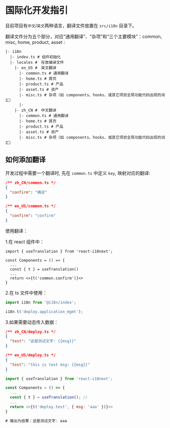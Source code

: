 # 国际化开发指引

目前项目有`中文`/`英文`两种语言，翻译文件放置在 `src/i18n` 目录下。

翻译文件分为五个部分，对应“通用翻译”、“杂项”和“三个主要模块”：common, misc, home, product, asset :

```text
|- i18n
  |- index.ts # 组件初始化
  |- locales #　存放编译文件
    |- en_US #　英文翻译
      |- common.ts # 通用翻译
      |- home.ts # 首页
      |- product.ts # 产品
      |- asset.ts # 资产
      |- misc.ts # 杂项（如 components、hooks、或其它项目全局功能代码出现的词汇）
      |-
    |- zh_CN #　中文翻译
      |- common.ts # 通用翻译
      |- home.ts # 首页
      |- product.ts # 产品
      |- asset.ts # 资产
      |- misc.ts # 杂项（如 components、hooks、或其它项目全局功能代码出现的词汇）
```

## 如何添加翻译

开发过程中需要一个翻译时, 先在 `common.ts` 中定义 `key`, 映射对应的翻译:

```json
/** zh_CN/common.ts */
{
  "confirm": "确定"
}
```

```json
/** en_US/common.ts */
{
  "confirm": "confirm"
}
```

使用翻译：

1.在 react 组件中：

```tsx
import { useTranslation } from 'react-i18next';

const Components = () => {
  ...
  const { t } = useTranslation()
  ...
  return <>{t('common.confirm')}<>
}
```

2.在 ts 文件中使用：

```js
import i18n from '@i18n/index';

i18n.t('deploy.application_mgmt');
```

3.如果需要动态传入数据：

```json
/** zh_CN/deploy.ts */
{
  "test": "这是测试文字: {{msg}}"
}
```

```json
/** en_US/deploy.ts */
{
  "test": "this is test msg: {{msg}}"
}
```

```js
import { useTranslation } from 'react-i18next';

const Components = () => {
  ...
  const { t } = useTranslation(); //
  ...
  return <>{t('deploy.test', { msg: 'aaa' })}<>
}

# 输出为结果：这是测试文字: aaa
```

